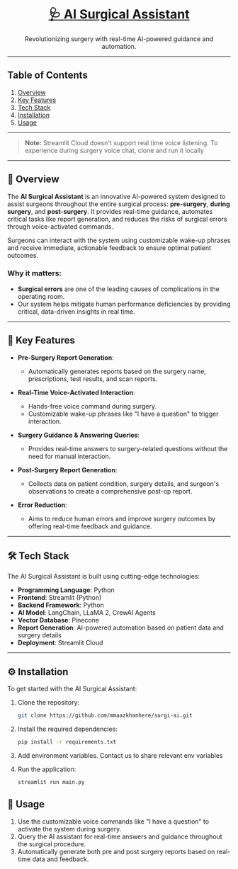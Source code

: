 # <div align="center"><a href="https://surgi-ai.streamlit.app/">🩺 AI Surgical Assistant</a></div>

<div align="center">
  Revolutionizing surgery with real-time AI-powered guidance and automation.
</div>

---

## Table of Contents
1. [Overview](#overview)
2. [Key Features](#key-features)
3. [Tech Stack](#tech-stack)
4. [Installation](#installation)
5. [Usage](#usage)

---

> **Note:** Streamlit Cloud doesn't support real time voice listening. To experience during surgery voice chat, clone and run it locally

---
## <a name="overview"></a> 📝 Overview

The **AI Surgical Assistant** is an innovative AI-powered system designed to assist surgeons throughout the entire surgical process: **pre-surgery**, **during surgery**, and **post-surgery**. It provides real-time guidance, automates critical tasks like report generation, and reduces the risks of surgical errors through voice-activated commands.

Surgeons can interact with the system using customizable wake-up phrases and receive immediate, actionable feedback to ensure optimal patient outcomes.

### Why it matters:
- **Surgical errors** are one of the leading causes of complications in the operating room.
- Our system helps mitigate human performance deficiencies by providing critical, data-driven insights in real time.

---

## <a name="key-features"></a> 🚀 Key Features

- **Pre-Surgery Report Generation**:
    - Automatically generates reports based on the surgery name, prescriptions, test results, and scan reports.
    
- **Real-Time Voice-Activated Interaction**:
    - Hands-free voice command during surgery.
    - Customizable wake-up phrases like "I have a question" to trigger interaction.
    
- **Surgery Guidance & Answering Queries**:
    - Provides real-time answers to surgery-related questions without the need for manual interaction.

- **Post-Surgery Report Generation**:
    - Collects data on patient condition, surgery details, and surgeon's observations to create a comprehensive post-op report.

- **Error Reduction**:
    - Aims to reduce human errors and improve surgery outcomes by offering real-time feedback and guidance.

---

## <a name="tech-stack"></a> 🛠️ Tech Stack

The AI Surgical Assistant is built using cutting-edge technologies:

- **Programming Language**: Python
- **Frontend**: Streamlit (Python)
- **Backend Framework**: Python
- **AI Model**: LangChain, LLaMA 2, CrewAI Agents
- **Vector Database**: Pinecone
- **Report Generation**: AI-powered automation based on patient data and surgery details
- **Deployment**: Streamlit Cloud

---

## <a name="installation"></a> ⚙️ Installation

To get started with the AI Surgical Assistant:

1. Clone the repository:
   ```bash
   git clone https://github.com/mmaazkhanhere/surgi-ai.git
2. Install the required dependencies:
   ```bash
   pip install -r requirements.txt
3. Add environment variables. Contact us to share relevant env variables

4. Run the application:
   ```bash
   streamlit run main.py
   
   
## <a name="usage"></a> 🚀 Usage
1. Use the customizable voice commands like "I have a question" to activate the system during surgery.
2. Query the AI assistant for real-time answers and guidance throughout the surgical procedure.
3. Automatically generate both pre and post surgery reports based on real-time data and feedback.
